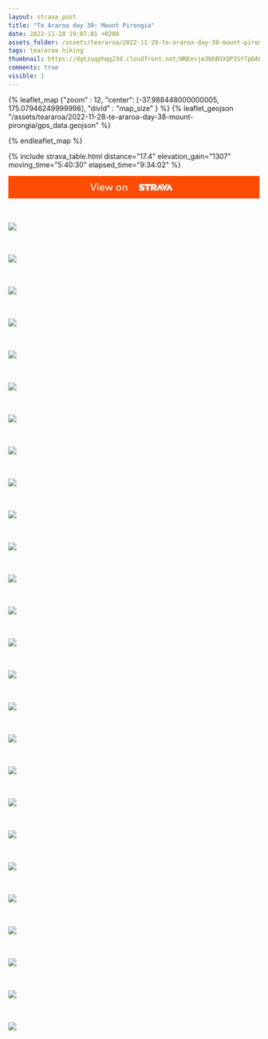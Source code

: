 ```yaml
---
layout: strava_post
title: "Te Araroa day 38: Mount Pirongia"
date: 2022-11-28 19:07:01 +0200
assets_folder: /assets/teararoa/2022-11-28-te-araroa-day-38-mount-pirongia
tags: teararoa hiking
thumbnail: https://dgtzuqphqg23d.cloudfront.net/WNEevje3bbB5XQP3SY7pDA8eq_Gk2tlqouP7phPDCyk-1024x768.jpg
comments: true
visible: 1
---
```



{% leaflet_map {"zoom" : 12,
                  "center": [-37.988448000000005, 175.07946249999998],
                 "divId" : "map_size" } %}
    {% leaflet_geojson "/assets/teararoa/2022-11-28-te-araroa-day-38-mount-pirongia/gps_data.geojson" %}

{% endleaflet_map %}





{% include strava_table.html distance="17.4" elevation_gain="1307" moving_time="5:40:30" elapsed_time="9:34:02" %}

[![](/assets/strava.jpg)](https://www.strava.com/activities/8183194141)


<br />

![](https://dgtzuqphqg23d.cloudfront.net/WNEevje3bbB5XQP3SY7pDA8eq_Gk2tlqouP7phPDCyk-1024x768.jpg)


<br />

![](https://dgtzuqphqg23d.cloudfront.net/KpY7CH9_Pr_8HczebUSRVbEi1uCGBH9x9QW4jkcGTUs-768x1024.jpg)


<br />

![](https://dgtzuqphqg23d.cloudfront.net/r0NXw433OWY-Z66YH4gCLdh_w791eW7iC74cQUG13DE-768x1024.jpg)


<br />

![](https://dgtzuqphqg23d.cloudfront.net/xdRRzducPTAg5DcK_2k7vPeCy_f8HtYC9UWrMvCb4n8-768x1024.jpg)


<br />

![](https://dgtzuqphqg23d.cloudfront.net/2RFDioWlujUljKAlxl_AcVZ9mCP4DvgLyR1xh2IJFGI-768x1024.jpg)


<br />

![](https://dgtzuqphqg23d.cloudfront.net/nvsHcx26Z9pqfMKjm1IXa005yCjfQfiyfztHcZ2QQBA-768x1024.jpg)


<br />

![](https://dgtzuqphqg23d.cloudfront.net/AolNg0Wc-2rg8BMF1fQsUZ0vc0vXpraqrBOwKKkidNA-768x1024.jpg)


<br />

![](https://dgtzuqphqg23d.cloudfront.net/fGXFHW7KJ88M0czzWu6Ha2jkhyxezIS8nwH3noUSlo0-768x1024.jpg)


<br />

![](https://dgtzuqphqg23d.cloudfront.net/o6EslevzTKkS3UUirpdC6qBhg-5vl6RudcLsA47ZwCU-768x1024.jpg)


<br />

![](https://dgtzuqphqg23d.cloudfront.net/Tq5SnW69ADVMy_VIabwuMEwjeGCUYsu51MrVHwVBqgU-768x1024.jpg)


<br />

![](https://dgtzuqphqg23d.cloudfront.net/Fmj-nxFBAJAit9SIvJACDX9ib-5ylj6920hc2H4oPco-1024x767.jpg)


<br />

![](https://dgtzuqphqg23d.cloudfront.net/0N6f4-z7ckhiMgXVPdWtlkMJrZHGeYrrfI4lUR_MiZ4-1024x768.jpg)


<br />

![](https://dgtzuqphqg23d.cloudfront.net/lEGtpC0Wwjq1-dSnPkMFuedMUYyHUZ5GfJb6GojENI0-1024x768.jpg)


<br />

![](https://dgtzuqphqg23d.cloudfront.net/QMIgFdSMR60URI3aJuXLch9ZEDbZVRM8huLgm78l9hI-1024x768.jpg)


<br />

![](https://dgtzuqphqg23d.cloudfront.net/RtydBjIgaLskYmrr6U9MXWVKDsjI5mAmaexX8bIwMBc-1024x768.jpg)


<br />

![](https://dgtzuqphqg23d.cloudfront.net/nWGlMZHDlI-W2dtsW9tKnnsv3-hrf_3I1klLAz1eiZQ-1024x768.jpg)


<br />

![](https://dgtzuqphqg23d.cloudfront.net/cOEZ2xGXyGJLvG3j6osINjGbOxf1FdTxz6hspZ5g8hk-1024x768.jpg)


<br />

![](https://dgtzuqphqg23d.cloudfront.net/6roNGrTMQBCrYmHOonAIt6E7vmyvj8zVjgVppBlrl9w-768x1024.jpg)


<br />

![](https://image.mux.com/urHe01u00nFWjgBld005ILp9avRFR4bPeg01eGCDgRy4003k/thumbnail.jpg?width=450&height=800&fit_mode=preserve&time=0)


<br />

![](https://dgtzuqphqg23d.cloudfront.net/3d06qC_dDYiAwo19_FlPrUbc6gQFKb17TjsK5egps1I-1024x768.jpg)


<br />

![](https://dgtzuqphqg23d.cloudfront.net/_9L2WP0lqGOhbY9FBZoQB9D-je4--dihOyUwwfG51Ik-768x1024.jpg)


<br />

![](https://dgtzuqphqg23d.cloudfront.net/r8IBWhVmRxqgaAMofVwlFNmX6BWyQWb-RGqh3nbXcds-1024x768.jpg)


<br />

![](https://dgtzuqphqg23d.cloudfront.net/0DJT4t7kT4CDtYz7Im1d72TVhMbOaXlHHpBBUyjd0bE-1024x768.jpg)


<br />

![](https://dgtzuqphqg23d.cloudfront.net/vs3bhpJ3KYen7sPt8DmfBsAst483MmAuZx_fC69N2NM-1024x768.jpg)


<br />

![](https://dgtzuqphqg23d.cloudfront.net/7MLWvUUrlDJo9cQGsIntQBEvrNjzKevlKgVOyd9A2MU-768x1024.jpg)


<br />

![](https://dgtzuqphqg23d.cloudfront.net/lFytit2Rccl3yl8nX1rhGsTIx1RKXvfyzWoaEP1G-1E-1024x768.jpg)
